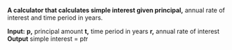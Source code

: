 **A calculator that calculates simple interest given principal,** annual rate of interest and time period in years.

**Input:**
   **p,** principal amount
   **t,** time period in years
   **r,** annual rate of interest
**Output**
   simple interest = p*t*r
